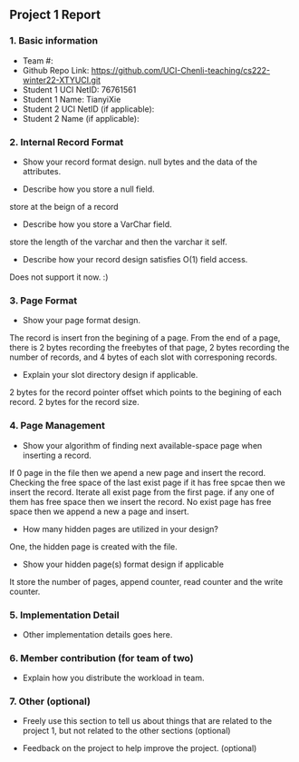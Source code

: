 ## Project 1 Report


### 1. Basic information
 - Team #:  
 - Github Repo Link:   https://github.com/UCI-Chenli-teaching/cs222-winter22-XTYUCI.git
 - Student 1 UCI NetID: 76761561
 - Student 1 Name: TianyiXie
 - Student 2 UCI NetID (if applicable):
 - Student 2 Name (if applicable):


### 2. Internal Record Format
- Show your record format design.
null bytes and the data of the attributes.

- Describe how you store a null field.

store at the beign of a record

- Describe how you store a VarChar field.

store the length of the varchar and then the varchar it self. 

- Describe how your record design satisfies O(1) field access.

Does not support it now.  :) 

### 3. Page Format
- Show your page format design.

The record is insert fron the begining of a page. 
From the end of a page, there is 2 bytes recording the freebytes of that page, 2 bytes recording the number of records, and 4 bytes of each slot with corresponing records.

- Explain your slot directory design if applicable.

2 bytes for the record pointer offset which points to the begining of each record.
2 bytes for the record size.

### 4. Page Management
- Show your algorithm of finding next available-space page when inserting a record.

If 0 page in the file then we apend a new page and insert the record.
Checking the free space of the last exist page if it has free spcae then we insert the record.
Iterate all exist page from the first page. if any one of them has free space then we insert the record.
No exist page has free space then we append a new a page and insert. 	

- How many hidden pages are utilized in your design?

One, the hidden page is created with the file.

- Show your hidden page(s) format design if applicable

It store the number of pages, append counter, read counter and the write counter. 

### 5. Implementation Detail
- Other implementation details goes here.



### 6. Member contribution (for team of two)
- Explain how you distribute the workload in team.



### 7. Other (optional)
- Freely use this section to tell us about things that are related to the project 1, but not related to the other sections (optional)



- Feedback on the project to help improve the project. (optional)